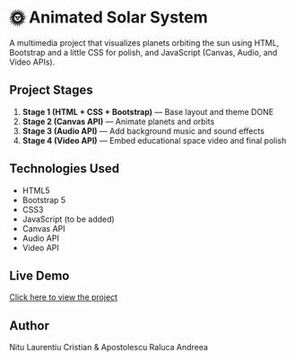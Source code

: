 # 🌞 Animated Solar System

A multimedia project that visualizes planets orbiting the sun using HTML, Bootstrap and a little CSS for polish, and JavaScript (Canvas, Audio, and Video APIs).

## Project Stages
1. **Stage 1 (HTML + CSS + Bootstrap)** — Base layout and theme DONE
2. **Stage 2 (Canvas API)** — Animate planets and orbits
3. **Stage 3 (Audio API)** — Add background music and sound effects
4. **Stage 4 (Video API)** — Embed educational space video and final polish

## Technologies Used
- HTML5
- Bootstrap 5
- CSS3
- JavaScript (to be added)
- Canvas API
- Audio API
- Video API

## Live Demo
[Click here to view the project](https://laurxd.github.io/animated-solar-system/)

## Author
Nitu Laurentiu Cristian & Apostolescu Raluca Andreea

